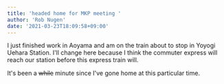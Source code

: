 ```yaml
---
title: 'headed home for MKP meeting '
author: 'Rob Nugen'
date: '2021-03-23T18:09:58+09:00'
---
```


I just finished work in Aoyama and am on the train about to stop in Yoyogi Uehara Station.  I'll change here because I think the commuter express will reach our station before this express train will.

It's been a ~~while~~ minute since I've gone home at this particular time.
